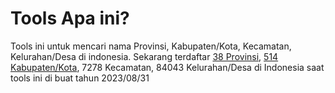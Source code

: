 # Tools Apa ini?
Tools ini untuk mencari nama Provinsi, Kabupaten/Kota, Kecamatan, Kelurahan/Desa di indonesia.
Sekarang terdaftar [38 Provinsi](https://indonesiabaik.id/infografis/daftar-38-provinsi-di-indonesia), [514 Kabupaten/Kota](https://www.kompas.com/skola/read/2020/01/08/150000469/jumlah-kabupaten-dan-provinsi-di-indonesia), 7278 Kecamatan, 84043 Kelurahan/Desa di Indonesia saat tools ini di buat tahun 2023/08/31